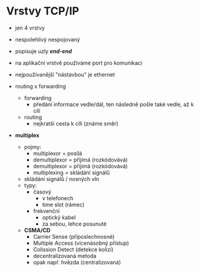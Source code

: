 # Vrstvy TCP/IP

- jen 4 vrstvy

- nespolehlivý nespojovaný

- popisuje uzly ***end-end***

- na aplikační vrstvě používáme port pro komunikaci

- nejpoužívanější "nástavbou" je ethernet

- routing x forwarding
  
  - forwarding
    - předání informace vedle/dál, ten následně pošle také vedle, až k cíli
  - routing
    - nejkratší cesta k cíli (známe směr)

- **multiplex**
  
  - pojmy:
    - multiplexor = posílá
    - demultiplexor = přijímá (rozkódovává)
    - demultiplexor = přijímá (rozkódovává)
    - multiplexing = skládání signálů
  - skládání signálů / nosných vln
  - typy:
    - časový
      - v telefonech
      - time slot (rámec)
    - frekvenční
      - optický kabel
      - za sebou, lehce posunuté
  - **CSMA/CD**
    - Carrier Sense (příposlechnosné)
    - Multiple Access (vícenásobný přístup)
    - Colission Detect (detekce kolizí)
    - decentralizovaná metoda
    - opak např. hvězda (centralizovaná)